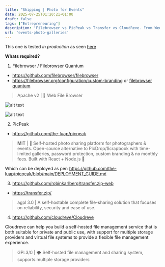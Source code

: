 ```yaml
---
title: "Shipping | Photo for Events"
date: 2025-07-25T01:20:21+01:00
draft: false
tags: ["Entrepreneuring"]
description: 'Filebrowser vs PicPeak vs Transfer vs CloudReve. From Weddings to Events.'
url: 'events-photo-galleries'
---
```



This one is tested *in production* as seen [here](https://jalcocert.github.io/JAlcocerT/software-for-weddings)

**Whats required?**

1. Filebrowser / Filebrowser Quantum

* https://github.com/filebrowser/filebrowser
* https://filebrowser.org/configuration/custom-branding or [filebrowser quantum](https://github.com/gtsteffaniak/filebrowser)

> Apache v2 | 📂 Web File Browser


![alt text](/blog_img/web/filebrowser-hugo/filebrowser-quantum-login.png)

![alt text](/blog_img/web/filebrowser-hugo/filebrowser-quantum-users.png)

> 

2. PicPeak

* https://github.com/the-luap/picpeak

> **MIT** | 🚀 Self-hosted photo sharing platform for photographers & events. Open-source alternative to PicDrop/Scrapbook with time-limited galleries, password protection, custom branding & no monthly fees. Built with React + Node.js 📸

Which can be deployed as per: https://github.com/the-luap/picpeak/blob/main/DEPLOYMENT_GUIDE.md

3. https://github.com/robinkarlberg/transfer.zip-web

* https://transfer.zip/

> agpl 3.0 | A self-hostable complete file-sharing solution that focuses on reliability, security and ease of use.

4. https://github.com/cloudreve/Cloudreve

Cloudreve can help you build a self-hosted file management service that is both suitable for private and public use, with support for multiple storage providers and virtual file systems to provide a flexible file management experience.




> GPL3/0 | 🌩 Self-hosted file management and sharing system, supports multiple storage providers